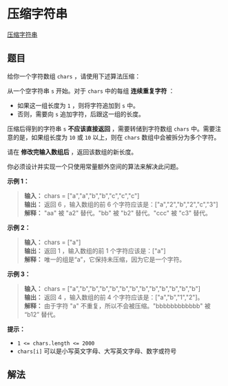 # 压缩字符串

[压缩字符串](https://leetcode.cn/problems/string-compression/description/?envType=study-plan-v2&envId=leetcode-75)

## 题目

给你一个字符数组 `chars` ，请使用下述算法压缩：

从一个空字符串 `s` 开始。对于 `chars` 中的每组 **连续重复字符** ：

- 如果这一组长度为 `1` ，则将字符追加到 `s` 中。
- 否则，需要向 `s` 追加字符，后跟这一组的长度。

压缩后得到的字符串 `s` **不应该直接返回** ，需要转储到字符数组 `chars` 中。需要注意的是，如果组长度为 `10` 或 `10` 以上，则在 `chars` 数组中会被拆分为多个字符。

请在 **修改完输入数组后** ，返回该数组的新长度。

你必须设计并实现一个只使用常量额外空间的算法来解决此问题。

**示例 1：**

> **输入：** chars = \["a","a","b","b","c","c","c"\]  
> **输出：** 返回 6 ，输入数组的前 6 个字符应该是：\["a","2","b","2","c","3"\]  
> **解释：** "aa" 被 "a2" 替代。"bb" 被 "b2" 替代。"ccc" 被 "c3" 替代。

**示例 2：**

> **输入：** chars = \["a"\]  
> **输出：** 返回 1 ，输入数组的前 1 个字符应该是：\["a"\]  
> **解释：** 唯一的组是“a”，它保持未压缩，因为它是一个字符。

**示例 3：**

> **输入：** chars = \["a","b","b","b","b","b","b","b","b","b","b","b","b"\]  
> **输出：** 返回 4 ，输入数组的前 4 个字符应该是：\["a","b","1","2"\]。  
> **解释：** 由于字符 "a" 不重复，所以不会被压缩。"bbbbbbbbbbbb" 被 “b12” 替代。

**提示：**

- `1 <= chars.length <= 2000`
- `chars[i]` 可以是小写英文字母、大写英文字母、数字或符号

## 解法

```java

```
